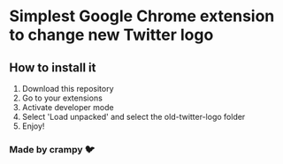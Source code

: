 # Simplest Google Chrome extension to change new Twitter logo
## How to install it
1. Download this repository
2. Go to your extensions
3. Activate developer mode
4. Select 'Load unpacked' and select the old-twitter-logo folder
5. Enjoy!
### Made by crampy 🐦
